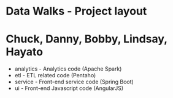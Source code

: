 # Data Walks - Project layout
# Chuck, Danny, Bobby, Lindsay, Hayato

* analytics - Analytics code (Apache Spark)
* etl - ETL related code (Pentaho)
* service - Front-end service code (Spring Boot)
* ui - Front-end Javascript code (AngularJS)
